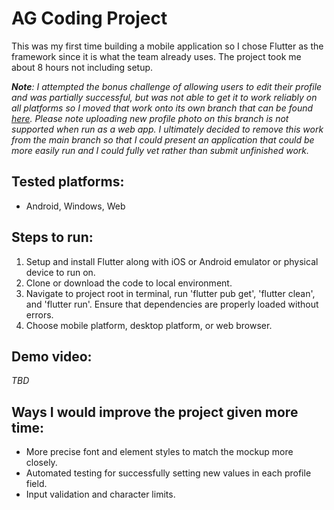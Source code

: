 # AG Coding Project
This was my first time building a mobile application so I chose Flutter as the framework since it is what the team already uses. The project took me about 8 hours not including setup.

***Note**: I attempted the bonus challenge of allowing users to edit their profile and was partially successful, but was not able to get it to work reliably on all platforms so I moved that work onto its own branch that can be found [here](). Please note uploading new profile photo on this branch is not supported when run as a web app.*
*I ultimately decided to remove this work from the main branch so that I could present an application that could be more easily run and I could fully vet rather than submit unfinished work.*

## Tested platforms:
- Android, Windows, Web

## Steps to run:
1) Setup and install Flutter along with iOS or Android emulator or physical device to run on.
2) Clone or download the code to local environment.
3) Navigate to project root in terminal, run 'flutter pub get', 'flutter clean', and 'flutter run'. Ensure that dependencies are properly loaded without errors.
4) Choose mobile platform, desktop platform, or web browser.

## Demo video:
*TBD*

## Ways I would improve the project given more time:
- More precise font and element styles to match the mockup more closely.
- Automated testing for successfully setting new values in each profile field.
- Input validation and character limits.